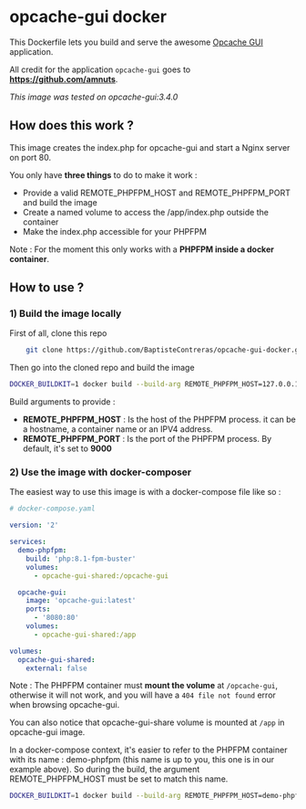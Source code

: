 # opcache-gui docker

This Dockerfile lets you build and serve the awesome [Opcache GUI](https://github.com/amnuts/opcache-gui) application.

All credit for the application `opcache-gui` goes to **https://github.com/amnuts**.

*This image was tested on opcache-gui:3.4.0*

## How does this work ?
This image creates the index.php for opcache-gui and start a Nginx server on port 80.

You only have **three things** to do to make it work :
- Provide a valid REMOTE_PHPFPM_HOST and REMOTE_PHPFPM_PORT and build the image
- Create a named volume to access the /app/index.php outside the container
- Make the index.php accessible for your PHPFPM

Note : For the moment this only works with a **PHPFPM inside a docker container**.

## How to use ?

### 1) Build the image locally

First of all, clone this repo
```bash
    git clone https://github.com/BaptisteContreras/opcache-gui-docker.git
```

Then go into the cloned repo and build the image
```bash
DOCKER_BUILDKIT=1 docker build --build-arg REMOTE_PHPFPM_HOST=127.0.0.1 --build-arg REMOTE_PHPFPM_PORT=9000 -t opcache-gui .
```
Build arguments to provide : 
- **REMOTE_PHPFPM_HOST** : Is the host of the PHPFPM process. it can be a hostname, a container name or an IPV4 address.
- **REMOTE_PHPFPM_PORT** : Is the port of the PHPFPM process. By default, it's set to **9000**

### 2) Use the image with docker-composer

The easiest way to use this image is with a docker-compose file like so :

```yaml
# docker-compose.yaml

version: '2'

services:
  demo-phpfpm:
    build: 'php:8.1-fpm-buster'
    volumes:
      - opcache-gui-shared:/opcache-gui

  opcache-gui:
    image: 'opcache-gui:latest'
    ports:
      - '8080:80'
    volumes:
      - opcache-gui-shared:/app

volumes:
  opcache-gui-shared:
    external: false

```

Note : The PHPFPM container must **mount the volume** at `/opcache-gui`, otherwise it will not work, and you will have a `404 file not found` error when browsing opcache-gui.

You can also notice that opcache-gui-share volume is mounted at `/app` in opcache-gui image.

In a docker-compose context, it's easier to refer to the PHPFPM container with its name : demo-phpfpm (this name is up to you, this one is in our example above). So during the build, the argument REMOTE_PHPFPM_HOST must be set to match this name.

```bash
DOCKER_BUILDKIT=1 docker build --build-arg REMOTE_PHPFPM_HOST=demo-phpfpm --build-arg REMOTE_PHPFPM_PORT=9000 -t opcache-gui .
```

